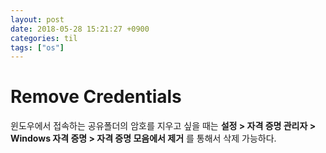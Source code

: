 ```yaml
---
layout: post
date: 2018-05-28 15:21:27 +0900
categories: til
tags: ["os"]
---
```


# Remove Credentials

윈도우에서 접속하는 공유폴더의 암호를 지우고 싶을 때는 __설정 > 자격 증명 관리자 > Windows 자격 증명 > 자격 증명 모음에서 제거__ 를 통해서 삭제 가능하다.
